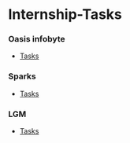 # Internship-Tasks

### Oasis infobyte
- [Tasks](https://www.canva.com/design/DAE-U6GdWc8/dMFXatVlhHq6sxzPTO1haA/view?utm_content=DAE-U6GdWc8&utm_campaign=designshare&utm_medium=link2&utm_source=sharebutton#1)

### Sparks
- [Tasks](https://docs.google.com/presentation/d/12f0OEQfrjyZ95r11HZ2VSDb5sNJKK20j52nkLJMq5-w/edit#slide=id.gea3644db6d_0_0)

### LGM
- [Tasks](https://www.youtube.com/watch?v=am2SY0wniJM)



